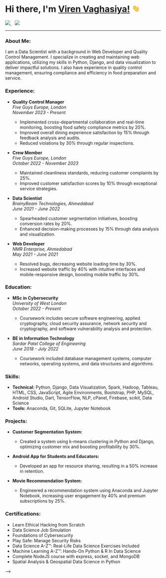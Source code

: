
# Hi there, I'm [Viren Vaghasiya!](#) <img src="https://github.com/vishwasracharya/Personal-Assets/blob/main/gif/Hi.gif" width="25">


<a href="https://www.linkedin.com/in/viren-vaghasiya">
  <img width="30px" src="https://www.vectorlogo.zone/logos/linkedin/linkedin-icon.svg" />
</a>&ensp;
<a href="https://github.com/virenvaghasiya">
  <img width="30px" src="https://www.vectorlogo.zone/logos/github/github-icon.svg" />
</a>

---

### **About Me:**

I am a Data Scientist with a background in Web Developer and Quality Control Management. I specialize in creating and maintaining web applications, utilizing my skills in Python, Django, and data visualization to deliver impactful solutions. I also have experience in quality control management, ensuring compliance and efficiency in food preparation and service.

### **Experience:**

- **Quality Control Manager**  
  *Five Guys Europe, London*  
  *November 2023 - Present*  
  - Implemented cross-departmental collaboration and real-time monitoring, boosting food safety compliance metrics by 20%.
  - Improved overall dining experience satisfaction by 15% through feedback analysis and audits.
  - Reduced violations by 30% through regular inspections.

- **Crew Member**  
  *Five Guys Europe, London*  
  *October 2022 - November 2023*  
  - Maintained cleanliness standards, reducing customer complaints by 25%.
  - Improved customer satisfaction scores by 10% through exceptional service strategies.

- **Data Scientist**  
  *BrainyBeam Technologies, Ahmedabad*  
  *June 2021 - June 2022*  
  - Spearheaded customer segmentation initiatives, boosting conversion rates by 20%.
  - Enhanced decision-making processes by 15% through data analysis and visualization.

- **Web Developer**  
  *NMR Enterprise, Ahmedabad*  
  *May 2021 - June 2021*  
  - Resolved bugs, decreasing website loading time by 30%.
  - Increased website traffic by 40% with intuitive interfaces and mobile-responsive design, boosting mobile traffic by 30%.

### **Education:**

- **MSc in Cybersecurity**  
  *University of West London*  
  *October 2022 - Present*  
  - Coursework includes secure software engineering, applied cryptography, cloud security assurance, network security and cryptography, and software vulnerability analysis and protection.

- **BE in Information Technology**  
  *Sardar Patel College of Engineering*  
  *June 2018 - July 2022*  
  - Coursework included database management systems, computer networks, operating systems, and data structures and algorithms.

### **Skills:**

- **Technical:** Python, Django, Data Visualization, Spark, Hadoop, Tableau, HTML, CSS, JavaScript, Agile Environments, Bootstrap, PHP, MySQL, Android Studio, Dart, TensorFlow, NLP, cPanel, Firebase, scikit, Data Science
- **Tools:** Anaconda, Git, SQLite, Jupyter Notebook

### **Projects:**

- **Customer Segmentation System:**  
  - Created a system using k-means clustering in Python and Django, optimizing customer mix and boosting profitability by 30%.

- **Android App for Students and Educators:**  
  - Developed an app for resource sharing, resulting in a 50% increase in retention.

- **Movie Recommendation System:**  
  - Engineered a recommendation system using Anaconda and Jupyter Notebook, increasing user engagement by 40% and premium subscriptions by 25%.

### **Certifications:**

- Learn Ethical Hacking from Scratch
- Data Science Job Simulation
- Foundations of Cybersecurity
- Play Safe: Manage Security Risks
- Data Science A-Z™: Real-Life Data Science Exercises Included
- Machine Learning A-Z™: Hands-On Python & R In Data Science
- Complete NodeJS course with express, socket, and MongoDB
- Spatial Analysis & Geospatial Data Science in Python

-->
